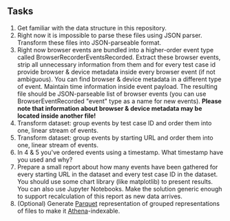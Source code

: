 ## Tasks

1. Get familiar with the data structure in this repository.
2. Right now it is impossible to parse these files using JSON parser. Transform these files into JSON-parseable format.
3. Right now browser events are bundled into a higher-order event type called BrowserRecorderEventsRecorded. Extract these browser events, strip all unnecessary information from them and for every test case id provide browser & device metadata inside every browser event (if not ambiguous). You can find browser & device metadata in a different type of event. Maintain time information inside event payload. The resulting file should be JSON-parseable list of browser events (you can use BrowserEventRecorded "event" type as a name for new events). **Please note that information about browser & device metadata may be located inside another file!**
4. Transform dataset: group events by test case ID and order them into one, linear stream of events.
5. Transform dataset: group events by starting URL and order them into one, linear stream of events.
6. In 4 & 5 you've ordered events using a timestamp. What timestamp have you used and why?
7. Prepare a small report about how many events have been gathered for every starting URL in the dataset and every test case ID in the dataset. You should use some chart library (like matplotlib) to present results. You can also use Jupyter Notebooks. Make the solution generic enough to support recalculation of this report as new data arrives.
8. (Optional) Generate [Parquet](https://parquet.apache.org/) representation of grouped representations of files to make it [Athena](https://aws.amazon.com/athena/)-indexable.
